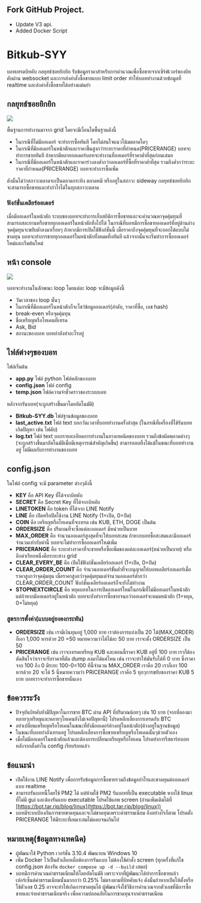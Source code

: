 ## Fork GitHub Project.
- Update V3 api.
- Added Docker Script

# Bitkub-SYY
บอทเทรดบิทคับ กลยุทธ์ซอยยิกยิก รับข้อมูลราคาสำหรับการคำนวณเพื่อซื้อขายจากเซิร์ฟเวอร์ของบิทคับผ่าน websocket และการส่งคำสั่งซื้อขายแบบ limit order ทำให้บอททำงานด้วยข้อมูลที่ realtime และส่งคำสั่งซื้อขายได้อย่างแม่นยำ

## กลยุทธ์ซอยยิกยิก

![](https://user-images.githubusercontent.com/96503948/183243023-dfa9ea3b-79a9-484e-a084-b195729b1f75.png)

พื้นฐานการทำงานมาจาก grid โดยจะมีเงื่อนไขพื้นฐานดังนี้
- ในกรณีที่ไม่มีออเดอร์ จะทำการซื้อทันที โดยไม่สนใจแนวโน้มตลาดใดๆ
- ในกรณีที่มีออเดอร์ในหน้าตักและราคาขึ้นสูงกว่าระยะราคาที่กำหนด(PRICERANGE) บอทจะทำการขายทันที ถ้าหากมีหลายออเดอร์บอทจะทำงานที่ออเดอร์ที่ราคาต่ำที่สุดก่อนเสมอ
- ในกรณีที่มีออเดอร์ในหน้าตักและราคาร่วงลงต่ำกว่าออเดอร์ที่ซื้อที่ราคาต่ำที่สุด รวมถึงต่ำกว่าระยะราคาที่กำหนด(PRICERANGE) บอทจะทำการซื้อเพิ่ม

ดังนั้นไม่ว่าสภาวะตลาดจะเป็นตลาดกระทิง ตลาดหมี หรืออยู่ในสภาวะ sideway  กลยุทธ์ซอยยิกยิกจะสามารถซื้อขายและทำกำไรได้ในทุกสภาวะตลาด

### ฟังก์ชั่นเคลียร์ออเดอร์

เมื่อมีออเดอร์ในหน้าตัก ระบบของบอทจะทำการเก็บสถิติการซื้อขายและจะคำนวณหาจุดคุ้มทุนที่สามารถสละยานหรือขายทุกออเดอร์ในหน้าตักทิ้งไปได้ ในกรณีที่บอทมีการซื้อขายออเดอร์ที่อยู่ด้านล่าง จุดคุ้มทุนจะขยับต่ำลงมาเรื่อยๆ ถ้าหากมีการเปิดใช้ฟังก์ชั่นนี้ เมื่อราคาถึงจุดคุ้มทุนที่จะออกได้แบบไม่ขาดทุน บอทจะทำการขายทุกออเดอร์ในหน้าตักทั้งหมดทิ้งทันที แล้วจากนั้นจะเริ่มทำการซื้อออเดอร์ใหม่และเริ่มต้นใหม่

## หน้า console

![](https://user-images.githubusercontent.com/96503948/183243054-7be1e24c-6fea-41d1-98c2-465fae7f7cef.png)

บอทจะทำงานในลักษณะ loop โดยแต่ละ loop จะมีข้อมูลดังนี้
- วันเวลาของ loop นั้นๆ
- ในกรณีที่มีออเดอร์ในหน้าตักก็จะโชว์ข้อมูลออเดอร์(ลำดับ, ราคาที่ซื้อ, เลข hash)
- break-even หรือจุดคุ้มทุน
- ชื่อเหรียญหรือโทเคนที่เทรด
- Ask, Bid
- สถานะของบอท บอทกำลังทำอะไรอยู่

## ไฟล์ต่างๆของบอท
ไฟล์เริ่มต้น

- **app.py** ไฟล์ python ไฟล์หลักของบอท
- **config.json** ไฟล์ config
- **temp.json** ไฟล์ความจำชั่วคราวของระบบบอท

หลังจากรันบอท(จะถูกสร้างขึ้นมาโดยอัตโนมัติ)

- **Bitkub-SYY.db** ไฟล์ฐานข้อมูลของบอท
- **last_active.txt** ไฟล์ text บอกวันเวลาที่บอททำงานครั้งล่าสุด (ในกรณีที่เครื่องที่ใช้รันบอทเกิดปัญหา เช่น ไฟดับ)
- **log.txt** ไฟล์ text บอกรายละเอียดการทำงานในทางเทคนิคของบอท รวมถึงข้อผิดพลาดต่างๆ (จะถูกสร้างขึ้นมาอัตโนมัติเมื่อมีเหตุการณ์สำคัญเกิดขึ้น) สามารถลบทิ้งได้แม้ในขณะที่บอททำงานอยู่ ไม่มีผลกับการทำงานของบอท

## config.json
ในไฟล์ config จะมี parameter ต่างๆดังนี้
- **KEY** คือ API Key ที่ได้จากบิทคับ
- **SECRET** คือ Secret Key ที่ได้จากบิทคับ
- **LINETOKEN** คือ token ที่ได้จาก LINE Notify
- **LINE** คือ เปิดหรือปิดใช้งาน LINE Notify (1=เปิด, 0=ปิด)
- **COIN** คือ เหรียญหรือโทเคนที่จะเทรด เช่น KUB, ETH, DOGE เป็นต้น
- **ORDERSIZE** คือ ปริมาณที่จะซื้อแต่ละออเดอร์ มีหน่วยเป็นบาท
- **MAX_ORDER** คือ จำนวนออเดอร์สูงสุดที่จะให้บอทสะสม ถ้าหากบอทซื้อสะสมและมีออเดอร์จำนวนเท่ากับค่านี้ บอทจะไม่ทำการซื้อออเดอร์ใหม่เพิ่ม
- **PRICERANGE** คือ ระยะห่างราคาที่จะขายหรือซื้อเพิ่มของแต่ละออเดอร์(หน่วยเป็นบาท) หรืออีกคำเรียกหนึ่งคือระยะห่าง grid
- **CLEAR_EVERY_BE** คือ เปิดใช้ฟังก์ชั่นเคลียร์ออเดอร์ (1=เปิด, 0=ปิด)
- **CLEAR_ORDER_COUNT** คือ จำนวนออเดอร์ขั้นต่ำที่จะอนุญาตให้บอทเคลียร์ออเดอร์เมื่อราคาสูงกว่าจุดคุ้มทุน เมื่อราคาสูงกว่าจุดคุ้มทุนแต่จำนวนออเดอร์ต่ำกว่า CLEAR_ORDER_COUNT ฟังก์ชั่นเคลียร์ออเดอร์ก็จะยังไม่ทำงาน
- **STOPNEXTCIRCLE** คือ หยุดบอทในการเปิดออเดอร์ใหม่ในกรณีที่ไม่มีออเดอร์ในหน้าตัก แต่ถ้าหากมีออเดอร์อยู่ในหน้าตัก บอทจะยังทำการซื้อขายจนกว่าออเดอร์จะหมดหน้าตัก (1=หยุด, 0=ไม่หยุด)

### สูตรการตั้งค่า(แบบอยู่ยงคงกระพัน)
- **ORDERSIZE** เช่น เรามีเงินทุนอยู่ 1,000 บาท เราต้องการแบ่งเป็น 20 ไม้(MAX_ORDER) ก็เอา 1,000 หารด้วย 20 =50 หมายความว่าได้ไม้ละ 50 บาท เราจะตั้ง ORDERSIZE เป็น 50
- **PRICERANGE** เช่น เราจะเทรดเหรียญ KUB และตอนนี้ราคา KUB อยู่ที่ 100 บาท เราก็ต้องตัดสินใจว่าเราจะรับราคาที่มัน dump ลงมาได้แค่ไหน เช่น เราจะทำให้มันรับได้ที่ 0 บาท ซึ่งราคาจาก 100 ถึง 0 มีระยะ 100-0=100 ทีนี้จำนวน MAX_ORDER เราคือ 20 เราก็เอา 100 หารด้วย 20 จะได้ 5  นี่หมายความว่า PRICERANGE เราคือ 5  ทุกๆการขยับของราคา KUB 5 บาท บอทเราจะทำการซื้อขายนั่นเอง

## ข้อควรระวัง
- ปัจจุบันบิทคับยังมีปัญหาในการขาย BTC ผ่าน API ที่ปริมาณน้อยๆ เช่น 10 บาท (จากที่ลองมาหลายๆเหรียญและหลายๆโทเคนยังไม่เจอปัญหานี้) โปรดหลีกเลี่ยงการเทรดกับ BTC
- อย่าเปลี่ยนเหรียญหรือโทเคนในขณะที่ยังมีออเดอร์ค้างอยู่ในหน้าตัก(ค้างอยู่ในฐานข้อมูล)
- ในขณะที่บอทกำลังเทรดอยู่ โปรดหลีกเลี่ยงการซื้อขายเหรียญหรือโทเคนนั้นๆด้วยตัวเอง
- เมื่อไม่มีออเดอร์ในหน้าตักแล้วและต้องการเปลี่ยนเหรียญหรือโทเคน โปรดทำการรีสตาร์ทบอทหลังจากตั้งค่าใน config เรียบร้อยแล้ว

## ข้อแนะนำ
- เปิดใช้งาน LINE Notify เพื่อการรับข้อมูลการซื้อขายรวมถึงข้อมูลกำไรและขาดทุนต่อออเดอร์แบบ realtime
- สามารถรันบอทนี้โดยใช้ PM2 ได้ แต่ห้ามใช้ PM2 รันบอทที่เป็น executable  หากใช้ linux ที่ไม่มี gui และต้องรันแบบ executable โปรดใช้แอพ screen (อ่านเพิ่มเติมได้ที่ [https://bot.tar.rip/blog/linux](https://bot.tar.rip/blog/linux))
- บอทมีระบบป้องกันการขายขาดทุนและจะไม่ขาดทุนเพราะค่าธรรมเนียม ถึงอย่างไรก็ตาม โปรดตั้ง PRICERANGE ให้มีระยะที่เหมาะสมไม่แคบจนเกินไป

## หมายเหตุ(ข้อมูลทางเทคนิค)
- ผู้พัฒนาใช้ Python เวอร์ชั่น 3.10.4 พัฒนาบน Windows 10
- เพิ่ม Docker ไว้เป็นตัวเลือกเผื่อต้องการรันแบบ ไม่ต้องใช้คำสั่ง screen (ทุกครั้งที่แก้ไข config.json ต้องรัน `docker compose up -d --build` เสมอ)
- บอทมีการคำนวณค่าธรรมเนียมให้โดยอัตโนมัติ เพราะจากที่ผู้พัฒนาได้ทำการซื้อขายแล้ว เปอร์เซ็นต์ค่าธรรมเนียมนั้นมากกว่า 0.25% ไม่ตรงตามที่บิทคับแจ้ง ดังนั้นถ้าหากเปิดให้ตั้งหรือใช้ตัวเลข 0.25 อาจจะทำให้เกิดการขาดทุนได้ ผู้พัฒนาจึงใช้วิธีการคำนวณจากตัวเลขที่มีการซื้อขายและจ่ายค่าธรรมเนียมจริง เพื่อความปลอดภัยในการขาดทุนจากค่าธรรมเนียม
